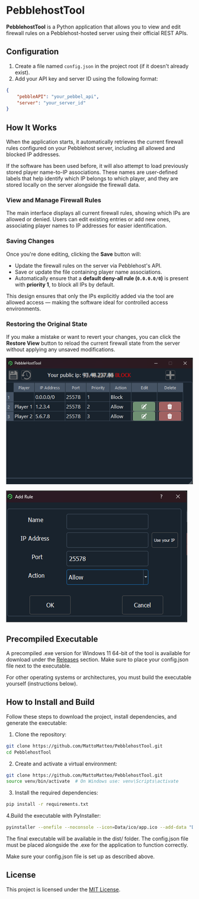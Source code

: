 # PebblehostTool

**PebblehostTool** is a Python application that allows you to view and edit firewall rules on a Pebblehost-hosted server using their official REST APIs.

## Configuration

1. Create a file named `config.json` in the project root (if it doesn't already exist).
2. Add your API key and server ID using the following format:

```json
{
    "pebbleAPI": "your_pebbel_api",
    "server": "your_server_id"
}
```

## How It Works

When the application starts, it automatically retrieves the current firewall rules configured on your Pebblehost server, including all allowed and blocked IP addresses.

If the software has been used before, it will also attempt to load previously stored player name-to-IP associations. These names are user-defined labels that help identify which IP belongs to which player, and they are stored locally on the server alongside the firewall data.

### View and Manage Firewall Rules

The main interface displays all current firewall rules, showing which IPs are allowed or denied. Users can edit existing entries or add new ones, associating player names to IP addresses for easier identification.

### Saving Changes

Once you're done editing, clicking the **Save** button will:

- Update the firewall rules on the server via Pebblehost's API.
- Save or update the file containing player name associations.
- Automatically ensure that a **default deny-all rule (`0.0.0.0/0`)** is present with **priority 1**, to block all IPs by default.

This design ensures that only the IPs explicitly added via the tool are allowed access — making the software ideal for controlled access environments.

### Restoring the Original State

If you make a mistake or want to revert your changes, you can click the **Restore View** button to reload the current firewall state from the server without applying any unsaved modifications.

![Main Window](docs/images/main_windows.png)

![Add Rule Window](docs/images/add_rule.png)

## Precompiled Executable

A precompiled .exe version for Windows 11 64-bit of the tool is available for download under the [Releases](https://github.com/MattoMatteo/PebblehostTool/releases) section.
Make sure to place your config.json file next to the executable.

For other operating systems or architectures, you must build the executable yourself (instructions below).

## How to Install and Build
Follow these steps to download the project, install dependencies, and generate the executable:

1. Clone the repository:

```bash
git clone https://github.com/MattoMatteo/PebblehostTool.git
cd PebblehostTool
```

2. Create and activate a virtual environment:

```bash
git clone https://github.com/MattoMatteo/PebblehostTool.git
source venv/bin/activate  # On Windows use: venv\Scripts\activate
```

3. Install the required dependencies:

```bash
pip install -r requirements.txt
```

4.Build the executable with PyInstaller:

```bash
pyinstaller --onefile --noconsole --icon=Data/ico/app.ico --add-data "Data/ico;Data/ico" --add-data "Data/ui_template;Data/ui_template" main.py
```
The final executable will be available in the dist/ folder. The config.json file must be placed alongside the .exe for the application to function correctly.

Make sure your config.json file is set up as described above.

## License

This project is licensed under the [MIT License](https://github.com/MattoMatteo/PebblehostTool/blob/main/LICENSE).
